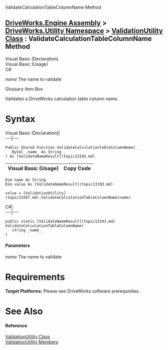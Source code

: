 ValidateCalculationTableColumnName Method   
  
[DriveWorks.Engine Assembly](topic2156.md) > [DriveWorks.Utility Namespace](topic13190.md) > [ValidationUtility Class](topic13287.md) : ValidateCalculationTableColumnName Method  
---  
  
Visual Basic (Declaration)    
Visual Basic (Usage)    
C# 

_name_
    The name to validate

Glossary Item Box

Validates a DriveWorks calculation table column name. 

# Syntax

Visual Basic (Declaration)|   
---|---  
      
    
    Public Shared Function ValidateCalculationTableColumnName( _
       ByVal _name_ As String _
    ) As [ValidateNameResult](topic13193.md)  
  
Visual Basic (Usage)| Copy Code  
---|---  
      
    
    Dim name As String
    Dim value As [ValidateNameResult](topic13193.md)
     
    value = [ValidationUtility](topic13287.md).ValidateCalculationTableColumnName(name)  
  
C#|   
---|---  
      
    
    public static [ValidateNameResult](topic13193.md) ValidateCalculationTableColumnName( 
       string _name_
    )  
  
#### Parameters

 _name_
    The name to validate

# Requirements

**Target Platforms:** Please see DriveWorks software prerequisites.

# See Also

#### Reference

[ValidationUtility Class](topic13287.md)   
[ValidationUtility Members](topic13288.md)


